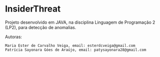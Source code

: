 # InsiderThreat

Projeto desenvolvido em JAVA, na disciplina Linguagem de Programação 2 (LP2), para detecção de anomalias. 

Autoras:

    Maria Ester de Carvalho Veiga, email: esterdcveiga@gmail.com
    Patrícia Sayonara Góes de Araújo, email: patysayonara28@gmail.com
